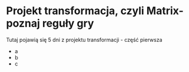 # Projekt transformacja, czyli Matrix- poznaj reguły gry

Tutaj pojawią się 5 dni z projektu transformacji - część pierwsza

- a
- b
- c
